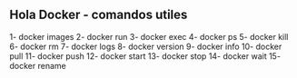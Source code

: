 Hola Docker - comandos utiles
-----------------------------
1- docker images
2- docker run
3- docker exec
4- docker ps
5- docker kill
6- docker rm
7- docker logs
8- docker version
9- docker info
10- docker pull
11- docker push
12- docker start
13- docker stop
14- docker wait
15- docker rename <container-id> <nuevo-nombre>

